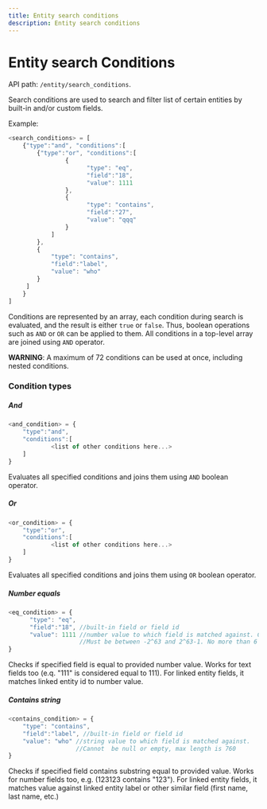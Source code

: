 ```yaml
---
title: Entity search conditions
description: Entity search conditions
---
```


# Entity search Conditions

API path: `/entity/search_conditions`.

Search conditions are used to search and filter list of certain entities by built-in and/or custom fields.

Example: 

```js
<search_conditions> = [
    {"type":"and", "conditions":[
        {"type":"or", "conditions":[
                {
                      "type": "eq",
                      "field":"18",
                      "value": 1111
                },
                {
                      "type": "contains",
                      "field":"27",
                      "value": "qqq"
                }
            ]
        },
        {
            "type": "contains",
            "field":"label",
            "value": "who"
        }
     ]
    }
]
```

Conditions are represented by an array, each condition during search is evaluated, and the result is either `true` or `false`.
Thus, boolean operations such as `AND` or `OR` can be applied to them. All conditions in a top-level array are joined using `AND` operator.

**WARNING**: A maximum of 72 conditions can be used at once, including nested conditions.

### Condition types

##### And
```js
<and_condition> = {
    "type":"and", 
    "conditions":[
            <list of other conditions here...>
    ]
}
```

Evaluates all specified conditions and joins them using `AND` boolean operator.

##### Or
```js
<or_condition> = {
    "type":"or", 
    "conditions":[
            <list of other conditions here...>
    ]
}
```

Evaluates all specified conditions and joins them using `OR` boolean operator.

##### Number equals
```js
<eq_condition> = {
      "type": "eq",
      "field":"18", //built-in field or field id
      "value": 1111 //number value to which field is matched against. Can be decimal. 
                    //Must be between -2^63 and 2^63-1. No more than 6 fraction digits
}
```

Checks if specified field is equal to provided number value. Works for text fields too (e.q. "111" is considered equal to 111).
 For linked entity fields, it matches linked entity id to number value.

##### Contains string

```js
<contains_condition> = {
    "type": "contains",
    "field":"label", //built-in field or field id
    "value": "who" //string value to which field is matched against. 
                   //Cannot  be null or empty, max length is 760
}
```

Checks if specified field contains substring equal to provided value. Works for number fields too, e.g. (123123 contains "123").
For linked entity fields, it matches value against linked entity label or other similar field (first name, last name, etc.)